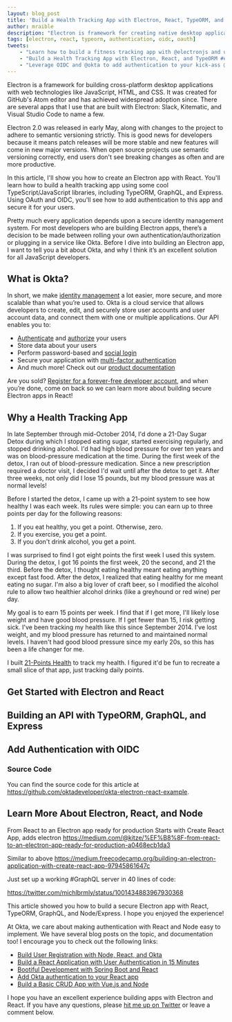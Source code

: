 ```yaml
---
layout: blog_post
title: 'Build a Health Tracking App with Electron, React, TypeORM, and User Authentication'
author: mraible
description: "Electron is framework for creating native desktop applications with web tech like JavaScript, HTML, and CSS. This article shows you how to get started with Electron, React, TypeORM, and Okta for User Authentication."
tags: [electron, react, typeorm, authentication, oidc, oauth]
tweets:
    - "Learn how to build a fitness tracking app with @electronjs and user authentication →"
    - "Build a Health Tracking App with Electron, React, and TypeORM #electronjs #reactjs #typeorm"
    - "Leverage OIDC and @okta to add authentication to your kick-ass @electronjs + @reactjs app →"
---
```


Electron is a framework for building cross-platform desktop applications with web technologies like JavaScript, HTML, and CSS. It was created for GitHub's Atom editor and has achieved widespread adoption since. There are several apps that I use that are built with Electron: Slack, Kitematic, and Visual Studio Code to name a few.

Electron 2.0 was released in early May, along with changes to the project to adhere to semantic versioning strictly. This is good news for developers because it means patch releases will be more stable and new features will come in new major versions. When open source projects use semantic versioning correctly, end users don't see breaking changes as often and are more productive.

In this article, I'll show you how to create an Electron app with React. You'll learn how to build a health tracking app using some cool TypeScript/JavaScript libraries, including TypeORM, GraphQL, and Express. Using OAuth and OIDC, you'll see how to add authentication to this app and secure it for your users.

Pretty much every application depends upon a secure identity management system. For most developers who are building Electron apps, there’s a decision to be made between rolling your own authentication/authorization or plugging in a service like Okta. Before I dive into building an Electron app, I want to tell you a bit about Okta, and why I think it’s an excellent solution for all JavaScript developers.

## What is Okta?

In short, we make [identity management](https://developer.okta.com/product/user-management/) a lot easier, more secure, and more scalable than what you’re used to. Okta is a cloud service that allows developers to create, edit, and securely store user accounts and user account data, and connect them with one or multiple applications. Our API enables you to:

* [Authenticate](https://developer.okta.com/product/authentication/) and [authorize](https://developer.okta.com/product/authorization/) your users
* Store data about your users
* Perform password-based and [social login](https://developer.okta.com/authentication-guide/social-login/)
* Secure your application with [multi-factor authentication](https://developer.okta.com/use_cases/mfa/)
* And much more! Check out our [product documentation](https://developer.okta.com/documentation/)

Are you sold? [Register for a forever-free developer account](https://developer.okta.com/signup/), and when you’re done, come on back so we can learn more about building secure Electron apps in React!

## Why a Health Tracking App

In late September through mid-October 2014, I'd done a 21-Day Sugar Detox during which I stopped eating sugar, started exercising regularly, and stopped drinking alcohol. I'd had high blood pressure for over ten years and was on blood-pressure medication at the time. During the first week of the detox, I ran out of blood-pressure medication. Since a new prescription required a doctor visit, I decided I'd wait until after the detox to get it. After three weeks, not only did I lose 15 pounds, but my blood pressure was at normal levels!

Before I started the detox, I came up with a 21-point system to see how healthy I was each week. Its rules were simple: you can earn up to three points per day for the following reasons:

1. If you eat healthy, you get a point. Otherwise, zero.
2. If you exercise, you get a point.
3. If you don't drink alcohol, you get a point.

I was surprised to find I got eight points the first week I used this system. During the detox, I got 16 points the first week, 20 the second, and 21 the third. Before the detox, I thought eating healthy meant eating anything except fast food. After the detox, I realized that eating healthy for me meant eating no sugar. I'm also a big lover of craft beer, so I modified the alcohol rule to allow two healthier alcohol drinks (like a greyhound or red wine) per day.

My goal is to earn 15 points per week. I find that if I get more, I'll likely lose weight and have good blood pressure. If I get fewer than 15, I risk getting sick. I've been tracking my health like this since September 2014. I've lost weight, and my blood pressure has returned to and maintained normal levels. I haven't had good blood pressure since my early 20s, so this has been a life changer for me.

I built [21-Points Health](https://www.21-points.com/#/about) to track my health. I figured it'd be fun to recreate a small slice of that app, just tracking daily points.

## Get Started with Electron and React

## Building an API with TypeORM, GraphQL, and Express

## Add Authentication with OIDC

### Source Code

You can find the source code for this article at https://github.com/oktadeveloper/okta-electron-react-example.

## Learn More About Electron, React, and Node

From React to an Electron app ready for production
Starts with Create React App, adds electron
https://medium.com/@kitze/%EF%B8%8F-from-react-to-an-electron-app-ready-for-production-a0468ecb1da3

Similar to above
https://medium.freecodecamp.org/building-an-electron-application-with-create-react-app-97945861647c

Just set up a working #GraphQL server in 40 lines of code:

https://twitter.com/michlbrmly/status/1001434883967930368

This article showed you how to build a secure Electron app with React, TypeORM, GraphQL, and Node/Express. I hope you enjoyed the experience!

At Okta, we care about making authentication with React and Node easy to implement. We have several blog posts on the topic, and documentation too! I encourage you to check out the following links:

* [Build User Registration with Node, React, and Okta](https://scotch.io/tutorials/add-user-registration-to-your-site-with-node-react-and-okta)
* [Build a React Application with User Authentication in 15 Minutes](https://developer.okta.com/blog/2017/03/30/react-okta-sign-in-widget)
* [Bootiful Development with Spring Boot and React](https://developer.okta.com/blog/2017/12/06/bootiful-development-with-spring-boot-and-react)
* [Add Okta authentication to your React app](https://developer.okta.com/code/react/okta_react)
* [Build a Basic CRUD App with Vue.js and Node](https://developer.okta.com/blog/2018/02/15/build-crud-app-vuejs-node)

I hope you have an excellent experience building apps with Electron and React. If you have any questions, please [hit me up on Twitter](https://twitter.com/mraible) or leave a comment below.